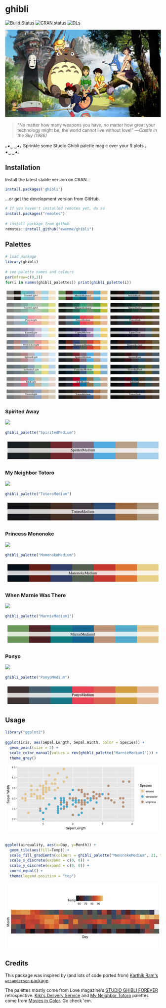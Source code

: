 
ghibli
======

[![Build Status](https://travis-ci.org/ewenme/ghibli.svg)](https://travis-ci.org/ewenme/ghibli) [![CRAN status](http://www.r-pkg.org/badges/version/ghibli)](http://www.r-pkg.org/badges/version/ghibli) [![DLs](http://cranlogs.r-pkg.org/badges/ghibli)](http://cran.rstudio.com/web/packages/ghibli/index.html)

![](ghibli.jpg)

> “No matter how many weapons you have, no matter how great your technology might be, the world cannot live without love!” —*Castle in the Sky (1986)*

｡◕‿‿◕｡ Sprinkle some Studio Ghibli palette magic over your R plots ｡◕‿‿◕｡

Installation
------------

Install the latest stable version on CRAN...

``` r
install.packages('ghibli')
```

...or get the development version from GitHub.

``` r
# If you haven't installed remotes yet, do so
install.packages("remotes")

# install package from github
remotes::install_github("ewenme/ghibli")
```

Palettes
--------

``` r
# load package
library(ghibli)

# see palette names and colours
par(mfrow=c(9,3))
for(i in names(ghibli_palettes)) print(ghibli_palette(i))
```

![](figure/palettes-1.png)

### Spirited Away

![](https://vice-images.vice.com/images/content-images-crops/2016/07/19/spirited-away-ghibli-miyazaki-15th-15-year-anniversary-best-animation-hannah-ewens-body-image-1468945005-size_1000.jpg?output-quality=75.jpg)

``` r
ghibli_palette("SpiritedMedium")
```

![](figure/unnamed-chunk-4-1.png)

### My Neighbor Totoro

![](http://78.media.tumblr.com/1d93af19859c5d79bd9ce518eedeeb91/tumblr_mv2zrkquSJ1s6aghro1_1280.jpg)

``` r
ghibli_palette("TotoroMedium")
```

![](figure/unnamed-chunk-5-1.png)

### Princess Mononoke

![](http://www.animationmagazine.net/wordpress/wp-content/uploads/Princess-Mononoke-post2.jpg)

``` r
ghibli_palette("MononokeMedium")
```

![](figure/unnamed-chunk-6-1.png)

### When Marnie Was There

![](http://cinema.pfpca.org/sites/cinema/files/films/Marnie_A.jpg)

``` r
ghibli_palette("MarnieMedium1")
```

![](figure/unnamed-chunk-7-1.png)

### Ponyo

![](https://entropymag.org/wp-content/uploads/2015/10/Ponyo-screencaps-ponyo-on-the-cliff-by-the-sea-30547658-1920-1080.png)

``` r
ghibli_palette("PonyoMedium")
```

![](figure/unnamed-chunk-8-1.png)

Usage
-----

``` r
library("ggplot2")

ggplot(iris, aes(Sepal.Length, Sepal.Width, color = Species)) +
  geom_point(size = 3) +
  scale_color_manual(values = rev(ghibli_palette("MarnieMedium1"))) +
  theme_grey()
```

![](figure/ggplot-1.png)

``` r

ggplot(airquality, aes(x=Day, y=Month)) +
  geom_tile(aes(fill=Temp)) +
  scale_fill_gradientn(colours = ghibli_palette("MononokeMedium", 21, type = "continuous")) +
  scale_x_discrete(expand = c(0, 0)) +
  scale_y_discrete(expand = c(0, 0)) +
  coord_equal() +
  theme(legend.position = "top")
```

![](figure/ggplot2-1.png)

Credits
-------

This package was inspired by (and lots of code ported from) [Karthik Ram's `wesanderson` package](https://github.com/karthik/wesanderson).

The palettes mostly come from Love magazine's [STUDIO GHIBLI FOREVER](http://www.thelovemagazine.co.uk/posts/6584/in-photos-guess-who-s-back-retrospective-of-studio-ghibli-forever-is-here) retrospective. [Kiki's Delivery Service](http://moviesincolor.com/post/64877406577/hayao-miyazaki-week-kikis-delivery-service-1989) and [My Neighbor Totoro](http://moviesincolor.com/post/64786383878/hayao-miyazaki-week-my-neighbor-totoro-1988) palettes come from [Movies in Color](http://moviesincolor.com/). Go check 'em.
